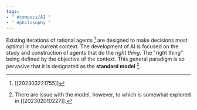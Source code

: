 ```yaml
---
tags:
- " #compsci/AI "
- " #philosophy "
---
```


Existing iterations of rational agents [^1] are designed to make decisions most optimal in the current context. The development of AI is focused on the study and construction of agents that do the *right thing*. The "right thing" being defined by the objective of the context. This general paradigm is so pervasive that it is designated as the **standard model** [^2]. <!--SR:!2024-01-06,226,310-->

[^1]: [[202303221755]]
[^2]: There are issue with the model, however, to which is somewhat explored in [[202302010227]].